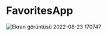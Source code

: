 # FavoritesApp
![Ekran görüntüsü 2022-08-23 170747](https://user-images.githubusercontent.com/73031908/186398438-64a37c2f-e591-4e9a-902e-f057fd5cabc9.png)
